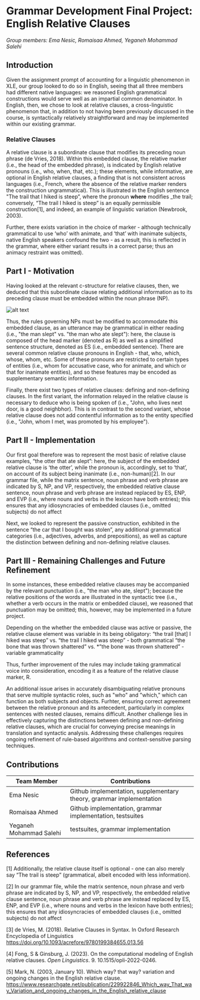# Grammar Development Final Project: English Relative Clauses

_Group members: Ema Nesic, Romaisaa Ahmed, Yeganeh Mohammad Salehi_

## Introduction

Given the assignment prompt of accounting for a linguistic phenomenon in XLE, our group looked to do so in English, seeing that all three members had different native languages: we reasoned English grammatical constructions would serve well as an impartial common denominator. In English, then, we chose to look at relative clauses, a cross-linguistic phenomenon that, in addition to not having been previously discussed in the course, is syntactically relatively straightforward and may be implemented within our existing grammar.


### Relative Clauses
A relative clause is a subordinate clause that modifies its preceding noun phrase (de Vries, 2018). Within this embedded clause, the relative marker (i.e., the head of the embedded phrase), is indicated by English relative pronouns (i.e., who, when, that, etc.); these elements, while informative, are optional in English relative clauses, a finding that is not consistent across languages (i.e., French, where the absence of the relative marker renders the construction ungrammatical). This is illustrated in the English sentence "The trail that I hiked is steep”, where the pronoun **where** modifies _the trail; conversely, “The trail I hiked is steep” is an equally permissible construction[1], and indeed, an example of linguistic variation (Newbrook, 2003). 

Further, there exists variation in the choice of marker - although technically grammatical to use ‘who’ with animate, and ‘that’ with inanimate subjects, native English speakers confound the two - as a result, this is reflected in the grammar, where either variant results in a correct parse; thus an animacy restraint was omitted).

## Part I - Motivation

Having looked at the relevant c-structure for relative clauses, then, we deduced that this subordinate clause relating additional information as to its preceding clause must be embedded within the noun phrase (NP).

![alt text](http://i.pinimg.com/474x/3c/02/d3/3c02d3c06ba7cab08cd9c7de3e9762e3.jpg)

Thus, the rules governing NPs must be modified to accommodate this embedded clause, as an utterance may be grammatical in either reading (i.e., "the man slept" vs. "the man who ate slept"): here, the clause is composed of the head marker (denoted as R) as well as a simplified sentence structure, denoted as ES (i.e., embedded sentence).
There are several common relative clause pronouns in English - that, who, which, whose, whom, etc. Some of these pronouns are restricted to certain types of entities (i.e., whom for accusative case, who for animate, and which or that for inanimate entities), and so these features may be encoded as supplementary semantic information.

Finally, there exist two types of relative clauses: defining and non-defining clauses. In the first variant, the information relayed in the relative clause is necessary to deduce who is being spoken of (i.e., "John, who lives next door, is a good neighbhor). This is in contrast to the second variant, whose relative clause does not add contentful information as to the entity specified (i.e., "John, whom I met, was promoted by his employee").

## Part II - Implementation

Our first goal therefore was to represent the most basic of relative clause examples, “the otter that ate slept”: here, the subject of the embedded relative clause is ‘the otter’, while the pronoun is, accordingly, set to ‘that’, on account of its subject being inanimate (i.e., non-human)[2]. 
In our grammar file, while the matrix sentence, noun phrase and verb phrase are indicated by S, NP, and VP, respectively, the embedded relative clause sentence, noun phrase and verb phrase are instead replaced by ES, ENP, and EVP (i.e., where nouns and verbs in the lexicon have both entries); this ensures that any idiosyncracies of embedded clauses (i.e., omitted subjects) do not affect 

 Next, we looked to represent the passive construction, exhibited in the sentence “the car that I bought was stolen”, any additional grammatical categories (i.e., adjectives, adverbs, and prepositions), as well as capture the distinction between defining and non-defining relative clauses.

## Part III - Remaining Challenges and Future Refinement

In some instances, these embedded relative clauses may be accompanied by the relevant punctuation (i.e., "the man who ate, slept"); because the relative positions of the words are illustrated in the syntactic tree (i.e., whether a verb occurs in the matrix or embedded clause), we reasoned that punctuation may be omitted; this, however, may be implemented in a future project.

Depending on the whether the embedded clause was active or passive, the relative clause element was variable in its being obligatory:
“the trail [that] I hiked was steep” vs. “the trail I hiked was steep” - both grammatical
“the bone that was thrown shattered” vs. *”the bone was thrown shattered” - variable grammaticality

Thus, further improvement of the rules may include taking grammatical voice into consideration, encoding it as a feature of the relative clause marker, R.

An additional issue arises in accurately disambiguating relative pronouns that serve multiple syntactic roles, such as "who" and "which," which can function as both subjects and objects. Furhter, ensuring correct agreement between the relative pronoun and its antecedent, particularly in complex sentences with nested clauses, remains difficult. Another challenge lies in effectively capturing the distinctions between defining and non-defining relative clauses, which are crucial for conveying precise meanings in translation and syntactic analysis. Addressing these challenges requires ongoing refinement of rule-based algorithms and context-sensitive parsing techniques.

## Contributions

| Team Member  | Contributions                                             |
|--------------|-----------------------------------------------------------|
| Ema Nesic  | Github implementation, supplementary theory, grammar implementation |
| Romaisaa Ahmed | Github implementation, grammar implementation, testsuites |
| Yeganeh Mohammad Salehi | testsuites, grammar implementation |

## References
[1] Additionally, the relative clause itself is optional - one can also merely say “The trail is steep” (grammatical, albeit encoded with less information).

[2] In our grammar file, while the matrix sentence, noun phrase and verb phrase are indicated by S, NP, and VP, respectively, the embedded relative clause sentence, noun phrase and verb phrase are instead replaced by ES, ENP, and EVP (i.e., where nouns and verbs in the lexicon have both entries); this ensures that any idiosyncracies of embedded clauses (i.e., omitted subjects) do not affect 

[3] de Vries, M. (2018). Relative Clauses in Syntax. In Oxford Research Encyclopedia of Linguistics https://doi.org/10.1093/acrefore/9780199384655.013.56

[4] Fong, S & Ginsburg, J. (2023). On the computational modeling of English relative clauses. *Open Linguistics*. 9. 10.1515/opli-2022-0246. 

[5] Mark, N. (2003, January 10). Which way? that way? variation and ongoing changes in the English relative clause. https://www.researchgate.net/publication/229922846_Which_way_That_way_Variation_and_ongoing_changes_in_the_English_relative_clause 




